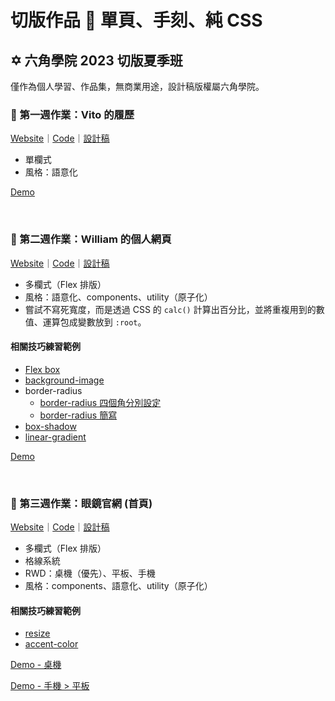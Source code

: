 # 切版作品 📏 單頁、手刻、純 CSS

## ✡️ 六角學院 2023 切版夏季班
僅作為個人學習、作品集，無商業用途，設計稿版權屬六角學院。
<br>

### 📝 第一週作業：Vito 的履歷
[Website](https://githubplayerzero.github.io/web-layout-single-hand/w1/)｜[Code](https://github.com/GitHubPlayerZero/web-layout-single-hand/tree/main/w1)｜[設計稿](https://www.figma.com/file/eB5X8OYO4whPx3btCZdr3w/2023-%E5%88%87%E7%89%88%E5%A4%8F%E5%AD%A3%E7%8F%AD-W1---%E5%80%8B%E4%BA%BA%E5%B1%A5%E6%AD%B7?type=design&node-id=0-1&mode=design&t=Ra2WvqXTBiCNffSe-0)

- 單欄式
- 風格：語意化

[Demo](https://github.com/GitHubPlayerZero/web-layout-single-hand/assets/65072506/ea97f557-75d7-402d-bb1e-d3ac7b1872d9)

<br>

### 📝 第二週作業：William 的個人網頁
[Website](https://githubplayerzero.github.io/web-layout-single-hand/w2/)｜[Code](https://github.com/GitHubPlayerZero/web-layout-single-hand/tree/main/w2)｜[設計稿](https://www.figma.com/file/7t6ft6HEHeWkpFs7OQrdKp/2023-%E5%88%87%E7%89%88%E5%A4%8F%E5%AD%A3%E7%8F%AD-W2---%E5%80%8B%E4%BA%BA%E7%B6%B2%E9%A0%81?type=design&node-id=0-1&mode=design&t=4h4kJBnGCzidkXCD-0)

- 多欄式（Flex 排版）
- 風格：語意化、components、utility（原子化）
- 嘗試不寫死寬度，而是透過 CSS 的 `calc()` 計算出百分比，並將重複用到的數值、運算包成變數放到 `:root`。

#### 相關技巧練習範例
- [Flex box](https://codepen.io/collection/ZMebzz)
- [background-image](https://codepen.io/codepenplayer/pen/gOQzLxV)
- border-radius
    - [border-radius 四個角分別設定](https://codepen.io/codepenplayer/pen/KKYRBwL)
    - [border-radius 簡寫](https://codepen.io/codepenplayer/pen/LYXryzd)
- [box-shadow](https://codepen.io/codepenplayer/pen/rNQKYMv)
- [linear-gradient](https://codepen.io/codepenplayer/pen/ZEmjqWE)

[Demo](https://github.com/GitHubPlayerZero/web-layout-single-hand/assets/65072506/1897670a-e66d-4d9d-9c1a-418614ac8d73)

<br>

### 📝 第三週作業：眼鏡官網 (首頁)
[Website](https://githubplayerzero.github.io/web-layout-single-hand/w3/)｜[Code](https://github.com/GitHubPlayerZero/web-layout-single-hand/tree/main/w3)｜[設計稿](https://xd.adobe.com/view/5b20cbc4-5c64-4b67-814e-633b078a8cd4-0e73/screen/0c592e9b-6edc-48d1-9540-27cef649efb7/)

- 多欄式（Flex 排版）
- 格線系統
- RWD：桌機（優先）、平板、手機
- 風格：components、語意化、utility（原子化）

#### 相關技巧練習範例
- [resize](https://codepen.io/codepenplayer/pen/JjQjGMB)
- [accent-color](https://codepen.io/codepenplayer/pen/mdZdEKK)

[Demo - 桌機](https://github.com/GitHubPlayerZero/web-layout-single-hand/assets/65072506/24a45a05-c70e-4d58-b932-063e10851e9f)

[Demo - 手機 > 平板](https://github.com/GitHubPlayerZero/web-layout-single-hand/assets/65072506/1902a310-564b-47c5-a170-eaa5ac477548)

<br>

